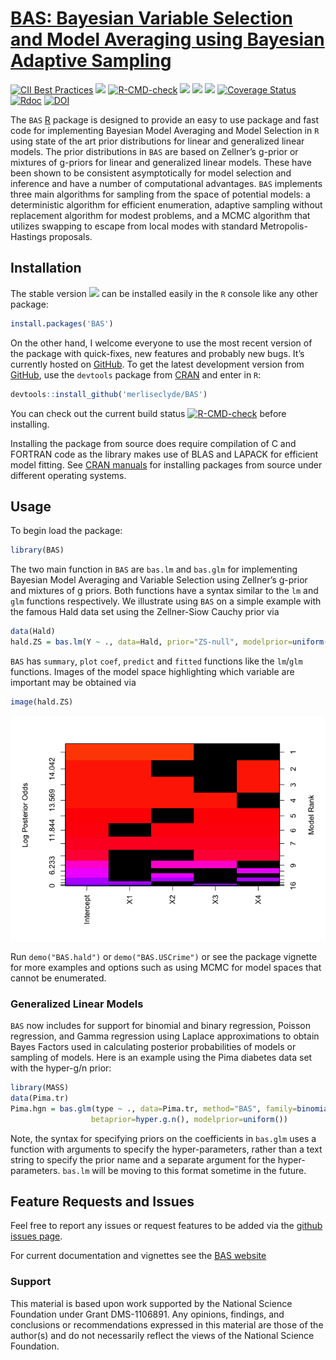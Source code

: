 
<!-- README.md is generated from README.Rmd. Please edit that file -->

# [BAS: Bayesian Variable Selection and Model Averaging using Bayesian Adaptive Sampling](https://github.com/merliseclyde/BAS/)

[![CII Best
Practices](https://bestpractices.coreinfrastructure.org/projects/2055/badge)](https://bestpractices.coreinfrastructure.org/projects/2055)
[![](https://app.travis-ci.com/merliseclyde/BAS.svg?branch=master)](https://app.travis-ci.com/merliseclyde/BAS)
[![R-CMD-check](https://github.com/merliseclyde/BAS/workflows/R-CMD-check/badge.svg)](https://github.com/merliseclyde/BAS/actions)
[![](https://www.r-pkg.org/badges/version/BAS)](https://cran.r-project.org/package=BAS/)
[![](https://cranlogs.r-pkg.org/badges/BAS)](https://cran.r-project.org/package=BAS/)
[![](https://cranlogs.r-pkg.org/badges/grand-total/BAS)](https://cran.r-project.org/package=BAS/)
[![Coverage
Status](https://img.shields.io/codecov/c/github/merliseclyde/BAS/master.svg)](https://app.codecov.io/github/merliseclyde/BAS?branch=master)
[![Rdoc](https://api.rdocumentation.org/badges/version/BAS)](https://www.rdocumentation.org/packages/BAS/)
[![DOI](https://zenodo.org/badge/DOI/10.5281/zenodo.13770520.svg)](https://doi.org/10.5281/zenodo.13770520)

The `BAS` [R](https://www.r-project.org/) package is designed to provide
an easy to use package and fast code for implementing Bayesian Model
Averaging and Model Selection in `R` using state of the art prior
distributions for linear and generalized linear models. The prior
distributions in `BAS` are based on Zellner’s g-prior or mixtures of
g-priors for linear and generalized linear models. These have been shown
to be consistent asymptotically for model selection and inference and
have a number of computational advantages. `BAS` implements three main
algorithms for sampling from the space of potential models: a
deterministic algorithm for efficient enumeration, adaptive sampling
without replacement algorithm for modest problems, and a MCMC algorithm
that utilizes swapping to escape from local modes with standard
Metropolis-Hastings proposals.

## Installation

The stable version
[![](https://www.r-pkg.org/badges/version/BAS)](https://cran.r-project.org/package=BAS)
can be installed easily in the `R` console like any other package:

``` r
install.packages('BAS')
```

On the other hand, I welcome everyone to use the most recent version of
the package with quick-fixes, new features and probably new bugs. It’s
currently hosted on [GitHub](https://github.com/merliseclyde/BAS/). To
get the latest development version from
[GitHub](https://github.com/merliseclyde/), use the `devtools` package
from [CRAN](https://cran.r-project.org/package=devtools) and enter in
`R`:

``` r
devtools::install_github('merliseclyde/BAS')
```

You can check out the current build status
[![R-CMD-check](https://github.com/merliseclyde/BAS/actions/workflows/check-standard.yaml/badge.svg)](https://github.com/merliseclyde/BAS/actions/workflows/check-standard.yaml)
before installing.

Installing the package from source does require compilation of C and
FORTRAN code as the library makes use of BLAS and LAPACK for efficient
model fitting. See [CRAN
manuals](https://cran.r-project.org/doc/manuals/r-devel/R-admin.html)
for installing packages from source under different operating systems.

## Usage

To begin load the package:

``` r
library(BAS)
```

The two main function in `BAS` are `bas.lm` and `bas.glm` for
implementing Bayesian Model Averaging and Variable Selection using
Zellner’s g-prior and mixtures of g priors. Both functions have a syntax
similar to the `lm` and `glm` functions respectively. We illustrate
using `BAS` on a simple example with the famous Hald data set using the
Zellner-Siow Cauchy prior via

``` r
data(Hald)
hald.ZS = bas.lm(Y ~ ., data=Hald, prior="ZS-null", modelprior=uniform(), method="BAS")
```

`BAS` has `summary`, `plot` `coef`, `predict` and `fitted` functions
like the `lm`/`glm` functions. Images of the model space highlighting
which variable are important may be obtained via

``` r
image(hald.ZS)
```

![](man/figures/unnamed-chunk-3-1.png)<!-- -->

Run `demo("BAS.hald")` or `demo("BAS.USCrime")` or see the package
vignette for more examples and options such as using MCMC for model
spaces that cannot be enumerated.

### Generalized Linear Models

`BAS` now includes for support for binomial and binary regression,
Poisson regression, and Gamma regression using Laplace approximations to
obtain Bayes Factors used in calculating posterior probabilities of
models or sampling of models. Here is an example using the Pima diabetes
data set with the hyper-g/n prior:

``` r
library(MASS)
data(Pima.tr)
Pima.hgn = bas.glm(type ~ ., data=Pima.tr, method="BAS", family=binomial(),
                  betaprior=hyper.g.n(), modelprior=uniform())
```

Note, the syntax for specifying priors on the coefficients in `bas.glm`
uses a function with arguments to specify the hyper-parameters, rather
than a text string to specify the prior name and a separate argument for
the hyper-parameters. `bas.lm` will be moving to this format sometime in
the future.

## Feature Requests and Issues

Feel free to report any issues or request features to be added via the
[github issues page](https://github.com/merliseclyde/BAS/issues/).

For current documentation and vignettes see the [BAS
website](https://merliseclyde.github.io/BAS/)

### Support

This material is based upon work supported by the National Science
Foundation under Grant DMS-1106891. Any opinions, findings, and
conclusions or recommendations expressed in this material are those of
the author(s) and do not necessarily reflect the views of the National
Science Foundation.
